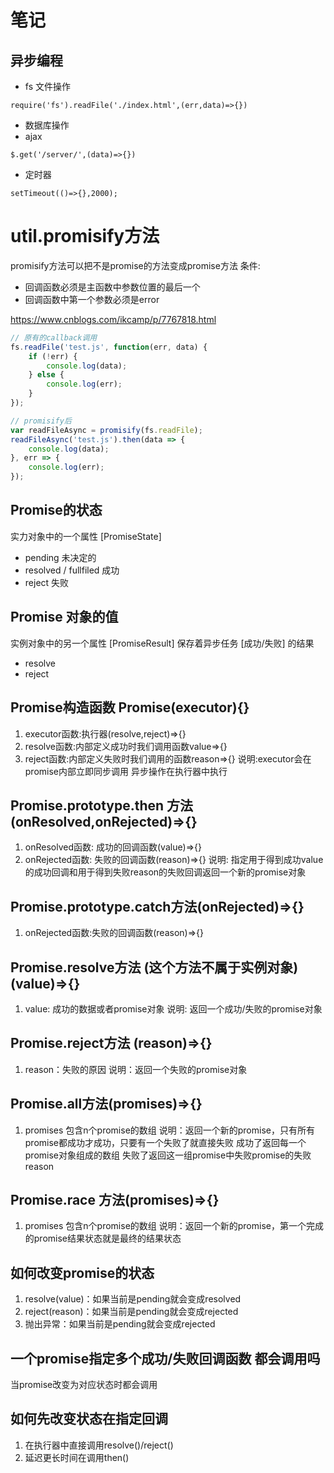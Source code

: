 # 笔记
## 异步编程
* fs 文件操作
```
require('fs').readFile('./index.html',(err,data)=>{})
```
* 数据库操作
* ajax
```
$.get('/server/',(data)=>{})
```
* 定时器
```
setTimeout(()=>{},2000);
```
# util.promisify方法
promisify方法可以把不是promise的方法变成promise方法
条件:
- 回调函数必须是主函数中参数位置的最后一个
- 回调函数中第一个参数必须是error

https://www.cnblogs.com/ikcamp/p/7767818.html

```javascript
// 原有的callback调用
fs.readFile('test.js', function(err, data) {
    if (!err) {
        console.log(data);
    } else {
        console.log(err);
    }
});

// promisify后
var readFileAsync = promisify(fs.readFile);
readFileAsync('test.js').then(data => {
    console.log(data);
}, err => {
    console.log(err);
});
```

## Promise的状态
实力对象中的一个属性 [PromiseState]
* pending 未决定的
* resolved / fullfiled 成功
* reject 失败

## Promise 对象的值
实例对象中的另一个属性 [PromiseResult]
保存着异步任务 [成功/失败] 的结果
* resolve
* reject

## Promise构造函数 Promise(executor){}
1. executor函数:执行器(resolve,reject)=>{}
2. resolve函数:内部定义成功时我们调用函数value=>{}
3. reject函数:内部定义失败时我们调用的函数reason=>{}
说明:executor会在promise内部立即同步调用 异步操作在执行器中执行

## Promise.prototype.then 方法(onResolved,onRejected)=>{}
1. onResolved函数: 成功的回调函数(value)=>{}
2. onRejected函数: 失败的回调函数(reason)=>{}
说明: 指定用于得到成功value的成功回调和用于得到失败reason的失败回调返回一个新的promise对象

## Promise.prototype.catch方法(onRejected)=>{}
1. onRejected函数:失败的回调函数(reason)=>{}

## Promise.resolve方法 (这个方法不属于实例对象)(value)=>{}
1. value: 成功的数据或者promise对象
说明: 返回一个成功/失败的promise对象

## Promise.reject方法 (reason)=>{}
1. reason：失败的原因
说明：返回一个失败的promise对象

## Promise.all方法(promises)=>{}
1. promises 包含n个promise的数组
说明：返回一个新的promise，只有所有promise都成功才成功，只要有一个失败了就直接失败
成功了返回每一个promise对象组成的数组 失败了返回这一组promise中失败promise的失败reason

## Promise.race 方法(promises)=>{}
1. promises 包含n个promise的数组
说明：返回一个新的promise，第一个完成的promise结果状态就是最终的结果状态

## 如何改变promise的状态
1. resolve(value)：如果当前是pending就会变成resolved
2. reject(reason)：如果当前是pending就会变成rejected
3. 抛出异常：如果当前是pending就会变成rejected

## 一个promise指定多个成功/失败回调函数 都会调用吗
当promise改变为对应状态时都会调用

## 如何先改变状态在指定回调
1. 在执行器中直接调用resolve()/reject()
2. 延迟更长时间在调用then()